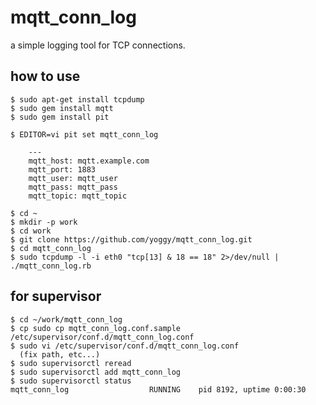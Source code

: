 mqtt_conn_log
====
a simple logging tool for TCP connections.

how to use
----

    
    $ sudo apt-get install tcpdump
    $ sudo gem install mqtt
    $ sudo gem install pit
    
    $ EDITOR=vi pit set mqtt_conn_log
    
        ---
        mqtt_host: mqtt.example.com
        mqtt_port: 1883
        mqtt_user: mqtt_user
        mqtt_pass: mqtt_pass
        mqtt_topic: mqtt_topic
    
    $ cd ~
    $ mkdir -p work
    $ cd work
    $ git clone https://github.com/yoggy/mqtt_conn_log.git
    $ cd mqtt_conn_log
    $ sudo tcpdump -l -i eth0 "tcp[13] & 18 == 18" 2>/dev/null | ./mqtt_conn_log.rb
    

for supervisor
----
    $ cd ~/work/mqtt_conn_log
    $ cp sudo cp mqtt_conn_log.conf.sample /etc/supervisor/conf.d/mqtt_conn_log.conf
    $ sudo vi /etc/supervisor/conf.d/mqtt_conn_log.conf
      (fix path, etc...)
    $ sudo supervisorctl reread
    $ sudo supervisorctl add mqtt_conn_log
    $ sudo supervisorctl status
    mqtt_conn_log                  RUNNING    pid 8192, uptime 0:00:30

